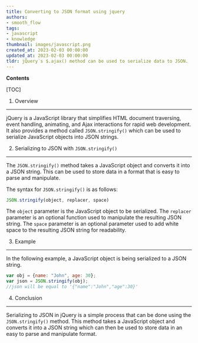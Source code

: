 ```yaml
---
title: Converting to JSON format using jquery
authors:
- smooth_flow
tags:
- javascript
- knowledge
thumbnail: images/javascript.png
created_at: 2023-02-03 00:00:00
updated_at: 2023-02-03 00:00:00
tldr: jQuery`s $.ajax() method can be used to serialize data to JSON.
---
```


**Contents**

[TOC]

1. Overview
----
jQuery is a JavaScript library that simplifies HTML document traversing, event handling, animating, and Ajax interactions for rapid web development. It also provides a method called `JSON.stringify()` which can be used to serialize JavaScript objects into JSON strings.

2. Serializing to JSON with `JSON.stringify()` 
----
The `JSON.stringify()` method takes a JavaScript object and converts it into a JSON string. This can be used to store data in a format that is easy to parse and manipulate.

The syntax for `JSON.stringify()` is as follows:

```javascript
JSON.stringify(object, replacer, space)
```

The `object` parameter is the JavaScript object to be serialized. The `replacer` parameter is an optional function used to manipulate the resulting JSON string. The `space` parameter is an optional parameter used to add white space to the resulting JSON string for readability.

3. Example
----
In the following example, a JavaScript object is being serialized to a JSON string.

```javascript
var obj = {name: "John", age: 30};
var json = JSON.stringify(obj);
//json will be equal to '{"name":"John","age":30}'
```

4. Conclusion
----
Serializing to JSON in jQuery is a simple process that can be done using the `JSON.stringify()` method. This method takes a JavaScript object and converts it into a JSON string which can then be used to store data in an easy to parse and manipulate format.
